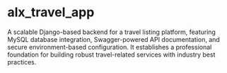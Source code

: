 # alx_travel_app
A scalable Django-based backend for a travel listing platform, featuring MySQL database integration, Swagger-powered API documentation, and secure environment-based configuration. It establishes a professional foundation for building robust travel-related services with industry best practices.
